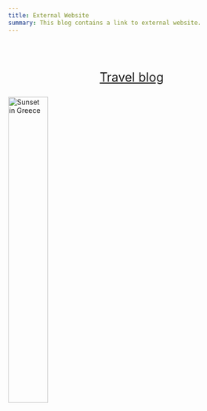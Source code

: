 ```yaml
---
title: External Website
summary: This blog contains a link to external website.
---
```


<br />
<br />



[<p style="text-align:center;font-size:25px;"><a href="https://theworldtravelguy.com/" target="_blank">Travel blog</a></p>](https://theworldtravelguy.com/)
<img src="https://www.elegantthemes.com/blog/wp-content/uploads/2017/06/PS-Im-On-My-Way.jpg" style="width: 40%" alt="Sunset in Greece">





